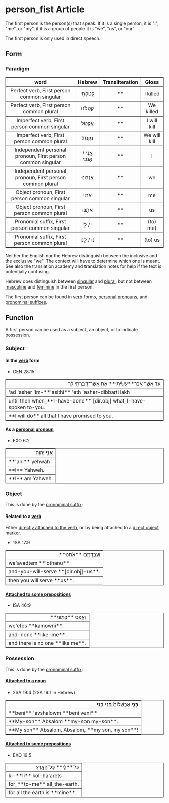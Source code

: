 # person_fist Article
The first person is the person(s) that speak. If it is a single person, it is "I", "me", or "my", if it is a group of people it is "we", "us", or "our".

The first person is only used in direct speech.

## Form

### Paradigm

<table border="1" class="docutils">
<tr class="row-odd"><th>word</th><th>Hebrew</th><th>Transliteration</th><th>Gloss</th>
</tr>
<tr class="row-even" align="center"><td>Perfect verb, First person common singular</td><td>קָטַלְתִּי</td><td>**</td><td>I killed</td>
</tr>
<tr class="row-odd" align="center"><td>Perfect verb, First person common plural</td><td>קָטַלְנוּ</td><td>**</td><td>We killed</td>
</tr>
<tr class="row-even" align="center"><td>Imperfect verb, First person common singular</td><td>אֶקְטֹל</td><td>**</td><td>I will kill</td>
</tr>
<tr class="row-odd" align="center"><td>Imperfect verb, First person common plural</td><td>נִקְטֹל</td><td>**</td><td>We will kill</td>
</tr>
<tr class="row-even" align="center"><td>Independent personal pronoun, First person common singular</td><td>אֲנִי / אָנֹכִי</td><td>**</td><td>I</td>
</tr>
<tr class="row-odd" align="center"><td>Independent personal pronoun, First person common plural</td><td>אֲנַחְנוּ</td><td>**</td><td>we</td>
</tr>
<tr class="row-even" align="center"><td>Object pronoun, First person common singular</td><td>אֹתִי</td><td>**</td><td>me</td>
</tr>
<tr class="row-odd" align="center"><td>Object pronoun, First person common plural</td><td>אֹתָנוּ</td><td>**</td><td>us</td>
</tr>
<tr class="row-even" align="center"><td>Pronomial suffix, First person common singular</td><td>י / לִי</td><td>**</td><td>(to) me)</td>
</tr>
<tr class="row-odd" align="center"><td>Pronomial suffix, First person common plural</td><td>נוּ / לָנוּ</td><td>**</td><td>(to) us</td>
</tr>
</tbody>
</table>

Neither the English nor the Hebrew distinguish between the inclusive and the exclusive "we". The context will have to determine which one is meant. See also the translation academy and translation notes for help if the text is potentially confusing.

Hebrew does distinguish between [singular](https://git.door43.org/Door43/en-uhg/src/master/content/number_singular/02.md) and [plural](https://git.door43.org/Door43/en-uhg/src/master/content/number_plural/02.md), but not between [masculine](https://git.door43.org/Door43/en-uhg/src/master/content/gender_masculine/02.md) and [feminine](https://git.door43.org/Door43/en-uhg/src/master/content/gender_feminine/02.md) in the first person.

The first person can be found in [verb](https://git.door43.org/Door43/en-uhg/src/master/content/verb/02.md) forms, [personal pronouns](https://git.door43.org/Door43/en-uhg/src/master/content/pronoun_personal/02.md), and [pronominal suffixes](https://git.door43.org/Door43/en-uhg/src/master/content/suffix_pronominal/02.md).

## Function
A first person can be used as a subject, an object, or to indicate possession.

### Subject

#### In the [verb](https://git.door43.org/Door43/en-uhg/src/master/content/verb/02.md) form

* GEN 28:15
<table border="1" class="docutils">
<colgroup>
<col width="100%" />
</colgroup>
<tbody valign="top">
<tr class="row-odd" align="right"><td>עַ֚ד אֲשֶׁ֣ר אִם־**עָשִׂ֔יתִי** אֵ֥ת אֲשֶׁר־דִּבַּ֖רְתִּי לָֽךְ</td>
</tr>
<tr class="row-even"><td>'ad 'asher 'im-**'asithi** 'eth 'asher-dibbarti lakh</td>
</tr>
<tr class="row-odd"><td>until then when_**I-have-done** [dir.obj] what_I-have-spoken to-you.</td>
</tr>
<tr class="row-even"><td>**I will do** all that I have promised to you.</td>
</tr>
</tbody>
</table>

#### As a [personal pronoun](https://git.door43.org/Door43/en-uhg/src/master/content/pronoun_personal/02.md)

* EXO 6:2
<table border="1" class="docutils">
<colgroup>
<col width="100%" />
</colgroup>
<tbody valign="top">
<tr class="row-odd" align="right"><td><b>אֲנִ֥י</b> יְהוָֽה</td>
</tr>
<tr class="row-even"><td>**'ani** yehwah</td>
</tr>
<tr class="row-odd"><td>**I** Yahweh.</td>
</tr>
<tr class="row-even"><td>**I** am Yahweh.</td>
</tr>
</tbody>
</table>

### Object
This is done by the [pronominal suffix](https://git.door43.org/Door43/en-uhg/src/master/content/suffix_pronominal/02.md):

#### Related to a [verb](https://git.door43.org/Door43/en-uhg/src/master/content/verb/02.md)
Either [directly attached to the verb](https://git.door43.org/Door43/en-uhg/src/master/content/suffix_pronominal/02.md#direclty-to-the-verb), or by being attached to a [direct object marker](https://git.door43.org/Door43/en-uhg/src/master/content/suffix_pronominal/02.md#with-a-direct-object-marker-).

* 1SA 17:9
<table border="1" class="docutils">
<colgroup>
<col width="100%" />
</colgroup>
<tbody valign="top">
<tr class="row-odd" align="right"><td>וַעֲבַדְתֶּ֖ם **אֹתָֽנוּ**׃</td>
</tr>
<tr class="row-even"><td>wa'avadtem **'othanu**</td>
</tr>
<tr class="row-odd"><td>and-you-will-serve **[dir.obj]-us**.</td>
</tr>
<tr class="row-even"><td>then you will serve **us**.</td>
</tr>
</tbody>
</table>

#### [Attached to some prepositions](https://git.door43.org/Door43/en-uhg/src/master/content/suffix_pronominal/02.md#prepositions)

* ISA 46:9
<table border="1" class="docutils">
<colgroup>
<col width="100%" />
</colgroup>
<tbody valign="top">
<tr class="row-odd" align="right"><td>וְאֶ֥פֶס **כָּמֹֽונִי**׃</td>
</tr>
<tr class="row-even"><td>we'efes **kamowni**</td>
</tr>
<tr class="row-odd"><td>and-none **like-me**.</td>
</tr>
<tr class="row-even"><td>and there is no one **like me**.</td>
</tr>
</tbody>
</table>

### Possession
This is done by the [pronominal suffix](https://git.door43.org/Door43/en-uhg/src/master/content/suffix_pronominal/02.md):

#### [Attached to a noun](https://git.door43.org/Door43/en-uhg/src/master/content/suffix_pronominal/02.md#nouns)

* 2SA 19:4 (2SA 19:1 in Hebrew)
<table border="1" class="docutils">
<colgroup>
<col width="100%" />
</colgroup>
<tbody valign="top">
<tr class="row-odd" align="right"><td><b>בְּנִ֤י</b> אַבְשָׁלֹום֙ <b>בְּנִ֣י בְנִ֣י</b></td>
</tr>
<tr class="row-even"><td>**beni** 'avshalowm **beni veni**</td>
</tr>
<tr class="row-odd"><td>**My-son** Absalom **my-son my-son**.</td>
</tr>
<tr class="row-even"><td>**My son** Absalom, Absalom, **my son, my son**!</td>
</tr>
</tbody>
</table>

#### [Attached to some prepositions](https://git.door43.org/Door43/en-uhg/src/master/content/suffix_pronominal/02.md#prepositions)

* EXO 19:5
<table border="1" class="docutils">
<colgroup>
<col width="100%" />
</colgroup>
<tbody valign="top">
<tr class="row-odd" align="right"><td>כִּי־**לִ֖י** כָּל־הָאָֽרֶץ׃</td>
</tr>
<tr class="row-even"><td>ki-**li** kol-ha'arets</td>
</tr>
<tr class="row-odd"><td>for_**to-me** all_the-earth.</td>
</tr>
<tr class="row-even"><td>for all the earth is **mine**.</td>
</tr>
</tbody>
</table>